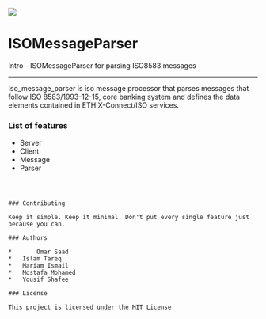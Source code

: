 ![](logo.png)

ISOMessageParser
=======================================

Intro - ISOMessageParser for parsing ISO8583 messages 

* * *

Iso_message_parser is iso message processor that parses messages that follow ISO 8583/1993-12-15, core banking system and defines the data elements contained in ETHIX-Connect/ISO services. 
### List of features

*   Server
*   Client
*   Message
* 	Parser



```



### Contributing

Keep it simple. Keep it minimal. Don't put every single feature just because you can.

### Authors 

*   	Omar Saad
*	Islam Tareq
*	Mariam Ismail
*	Mostafa Mohamed 
*	Yousif Shafee 

### License

This project is licensed under the MIT License